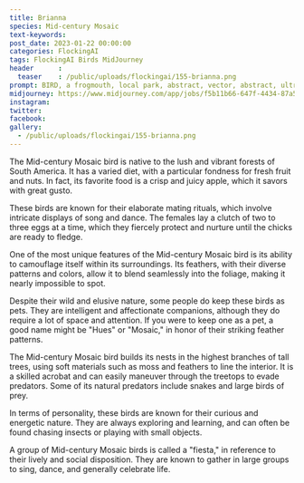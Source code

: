 ```yaml
---
title: Brianna
species: Mid-century Mosaic
text-keywords: 
post_date: 2023-01-22 00:00:00
categories: FlockingAI
tags: FlockingAI Birds MidJourney 
header      :
  teaser    : /public/uploads/flockingai/155-brianna.png
prompt: BIRD, a frogmouth, local park, abstract, vector, abstract, ultramodern, simple, random, natural shapes, organic, 2024, futuristic, mid-century, vintage palette
midjourney: https://www.midjourney.com/app/jobs/f5b11b66-647f-4434-87a5-b52b45b37124
instagram: 
twitter: 
facebook: 
gallery: 
  - /public/uploads/flockingai/155-brianna.png
---
```


The Mid-century Mosaic bird is native to the lush and vibrant forests of South America. It has a varied diet, with a particular fondness for fresh fruit and nuts. In fact, its favorite food is a crisp and juicy apple, which it savors with great gusto.

These birds are known for their elaborate mating rituals, which involve intricate displays of song and dance. The females lay a clutch of two to three eggs at a time, which they fiercely protect and nurture until the chicks are ready to fledge.

One of the most unique features of the Mid-century Mosaic bird is its ability to camouflage itself within its surroundings. Its feathers, with their diverse patterns and colors, allow it to blend seamlessly into the foliage, making it nearly impossible to spot.

Despite their wild and elusive nature, some people do keep these birds as pets. They are intelligent and affectionate companions, although they do require a lot of space and attention. If you were to keep one as a pet, a good name might be "Hues" or "Mosaic," in honor of their striking feather patterns.

The Mid-century Mosaic bird builds its nests in the highest branches of tall trees, using soft materials such as moss and feathers to line the interior. It is a skilled acrobat and can easily maneuver through the treetops to evade predators. Some of its natural predators include snakes and large birds of prey.

In terms of personality, these birds are known for their curious and energetic nature. They are always exploring and learning, and can often be found chasing insects or playing with small objects.

A group of Mid-century Mosaic birds is called a "fiesta," in reference to their lively and social disposition. They are known to gather in large groups to sing, dance, and generally celebrate life.
